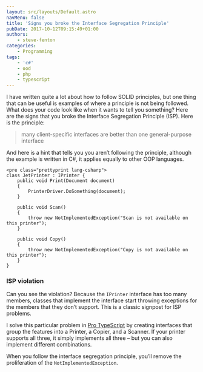 ```yaml
---
layout: src/layouts/Default.astro
navMenu: false
title: 'Signs you broke the Interface Segregation Principle'
pubDate: 2017-10-12T09:15:49+01:00
authors:
    - steve-fenton
categories:
    - Programming
tags:
    - 'c#'
    - ood
    - php
    - typescript
---
```


I have written quite a lot about how to follow SOLID principles, but one thing that can be useful is examples of where a principle is not being followed. What does your code look like when it wants to tell you something? Here are the signs that you broke the Interface Segregation Principle (ISP). Here is the principle:

> many client-specific interfaces are better than one general-purpose interface

And here is a hint that tells you you aren’t following the principle, although the example is written in C#, it applies equally to other OOP languages.

```
<pre class="prettyprint lang-csharp">
class JetPrinter : IPrinter {
    public void Print(Document document)
    {
        PrinterDriver.DoSomething(document);
    }

    public void Scan()
    {
        throw new NotImplementedException("Scan is not available on this printer");
    }

    public void Copy()
    {
        throw new NotImplementedException("Copy is not available on this printer");
    }
}
```
### ISP violation

Can you see the violation? Because the `IPrinter` interface has too many members, classes that implement the interface start throwing exceptions for the members that they don’t support. This is a classic signpost for ISP problems.

I solve this particular problem in [Pro TypeScript](/publications/pro-typescript/) by creating interfaces that group the features into a Printer, a Copier, and a Scanner. If your printer supports all three, it simply implements all three – but you can also implement different combinations.

When you follow the interface segregation principle, you’ll remove the proliferation of the `NotImplementedException`.
